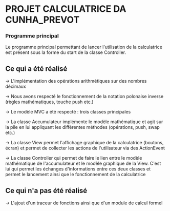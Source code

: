 # PROJET CALCULATRICE DA CUNHA_PREVOT

### Programme principal 

Le programme principal permettant de lancer l'utilisation de la calculatrice est présent sous la forme du start de la classe Controller.

## Ce qui a été réalisé

-> L'implémentation des opérations arithmétiques sur des nombres décimaux

-> Nous avons respecté le fonctionnement de la notation polonaise inverse (règles mathématiques, touche push etc.)

-> Le modèle MVC a été respecté : trois classes principales

  -> La classe Accumulateur implémente le modèle mathématique et agit sur la pile en lui          appliquant les différentes méthodes (opérations, push, swap etc.)
  
  -> La classe View permet l'affichage graphique de la calculatrice (boutons, écran) et permet de collecter les actions de l'utilisateur via des ActionEvent
  
  -> La classe Controller qui permet de faire le lien entre le modèle mathématique de l'accumulateur et le modèle graphique de la View. C'est lui qui permet les échanges d'informations entre ces deux classes et permet le lancement ainsi que le fonctionnement de la calculatrice
  

  
## Ce qui n'a pas été réalisé

-> L'ajout d'un traceur de fonctions ainsi que d'un module de calcul formel
